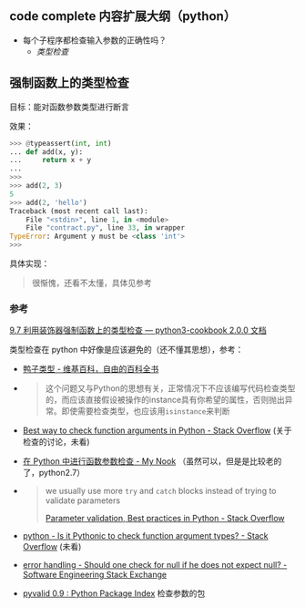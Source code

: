 ## code complete 内容扩展大纲（python）

* 每个子程序都检查输入参数的正确性吗？
  * *类型检查*

## 强制函数上的类型检查

目标：能对函数参数类型进行断言

效果：

```python
>>> @typeassert(int, int)
... def add(x, y):
...     return x + y
...
>>>
>>> add(2, 3)
5
>>> add(2, 'hello')
Traceback (most recent call last):
    File "<stdin>", line 1, in <module>
    File "contract.py", line 33, in wrapper
TypeError: Argument y must be <class 'int'>
>>>
```

具体实现：

> 很惭愧，还看不太懂，具体见参考

### 参考

[9.7 利用装饰器强制函数上的类型检查 — python3-cookbook 2.0.0 文档](https://python3-cookbook.readthedocs.io/zh_CN/latest/c09/p07_enforcing_type_check_on_function_using_decorator.html)

类型检查在 python 中好像是应该避免的（还不懂其思想），参考：

* [鸭子类型 - 维基百科，自由的百科全书](https://zh.wikipedia.org/wiki/%E9%B8%AD%E5%AD%90%E7%B1%BB%E5%9E%8B)

* > 这个问题又与Python的思想有关，正常情况下不应该编写代码检查类型的，而应该直接假设被操作的instance具有你希望的属性，否则抛出异常。即使需要检查类型，也应该用`isinstance`来判断

* [Best way to check function arguments in Python - Stack Overflow](https://stackoverflow.com/questions/19684434/best-way-to-check-function-arguments-in-python) (关于检查的讨论，未看)

* [在 Python 中进行函数参数检查 - My Nook](https://blog.mynook.info/post/how-to-check-args-of-function-in-python) （虽然可以，但是是比较老的了，python2.7）

* > we usually use more `try` and `catch` blocks instead of trying to validate parameters
  >
  > [Parameter validation, Best practices in Python - Stack Overflow](https://stackoverflow.com/questions/19487149/parameter-validation-best-practices-in-python)

* [python - Is it Pythonic to check function argument types? - Stack Overflow](https://stackoverflow.com/questions/1950386/is-it-pythonic-to-check-function-argument-types) (未看)

* [error handling - Should one check for null if he does not expect null? - Software Engineering Stack Exchange](https://softwareengineering.stackexchange.com/questions/147480/should-one-check-for-null-if-he-does-not-expect-null) 

* [pyvalid 0.9 : Python Package Index](https://pypi.python.org/pypi/pyvalid/0.9) 检查参数的包